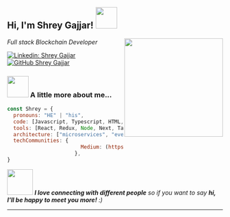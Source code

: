 <h2> Hi, I'm Shrey Gajjar! <img src="https://media.giphy.com/media/mGcNjsfWAjY5AEZNw6/giphy.gif" width="50"></h2>
<img align='right' src="https://media.giphy.com/media/ieyl9zmCjO4b4t6qoY/giphy.gif" width="230">
<p><em>Full stack Blockchain Developer
</em></p>

[![Linkedin: Shrey Gajjar](https://img.shields.io/badge/-ShreyGajjar-blue?style=flat-square&logo=Linkedin&logoColor=white&link=https://www.linkedin.com/in/shrey-gajjar97)](www.linkedin.com/in/shrey-gajjar97)
[![GitHub Shrey Gajjar](https://img.shields.io/github/followers/Shrey?label=follow&style=social)](https://github.com/Shrey-Gajjar-9798)


### <img src="https://media.giphy.com/media/VgCDAzcKvsR6OM0uWg/giphy.gif" width="50"> A little more about me...  

```javascript
const Shrey = {
  pronouns: "HE" | "his",
  code: [Javascript, Typescript, HTML, CSS, Rust, Solidity, Hyperledger Fabric],
  tools: [React, Redux, Node, Next, Tailwind CSS, Fabric Tools, Docker, Redis, Sql, Nosql],
  architecture: ["microservices", "event-driven", "design system pattern"],
  techCommunities: {
                        Medium: (https://medium.com/@shreygajjar786),
                      },
}
```

<img src="https://media.giphy.com/media/LnQjpWaON8nhr21vNW/giphy.gif" width="60"> <em><b>I love connecting with different people</b> so if you want to say <b>hi, I'll be happy to meet you more!</b> :)</em>

---
